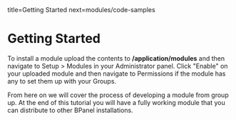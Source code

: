 <args>
title=Getting Started
next=modules/code-samples
</args>

Getting Started
=============

To install a module upload the contents to **/application/modules** and then navigate to Setup > Modules in your Administrator panel. Click "Enable" on your uploaded module and then navigate to Permissions if the module has any to set them up with your Groups.

From here on we will cover the process of developing a module from group up. At the end of this tutorial you will have a fully working module that you can distribute to other BPanel installations.
